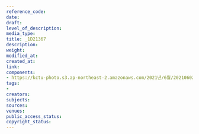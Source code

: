 ```yaml
---
reference_code: 
date: 
draft: 
level_of_description: 
media_type: 
title: _1D21367
description: 
weight: 
modified_at: 
created_at: 
link: 
components:
- https://kctu-photo.s3.ap-northeast-2.amazonaws.com/2021년/6월/20210602_산재처리+지연+근본+대책수립!+민주노총+결의대회/_1D21367.jpg
tags:
- 
creators: 
subjects: 
sources: 
venues: 
public_access_status: 
copyright_status: 
---
```

